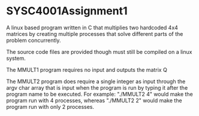 # SYSC4001Assignment1
A linux based program written in C that multiplies two hardcoded 4x4 matrices by creating multiple processes that solve different parts of the problem concurrently.

The source code files are provided though must still be compiled on a linux system. 

The MMULT1 program requires no input and outputs the matrix Q

The MMULT2 program does require a single integer as input through the argv char array that is input when the program is run by typing it 
after the program name to be executed. For example: "./MMULT2 4" would make the program run with 4 processes, whereas "./MMULT2 2" would make
the program run with only 2 processes.

